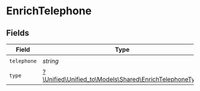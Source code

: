 # EnrichTelephone


## Fields

| Field                                                                                                | Type                                                                                                 | Required                                                                                             | Description                                                                                          |
| ---------------------------------------------------------------------------------------------------- | ---------------------------------------------------------------------------------------------------- | ---------------------------------------------------------------------------------------------------- | ---------------------------------------------------------------------------------------------------- |
| `telephone`                                                                                          | *string*                                                                                             | :heavy_check_mark:                                                                                   | N/A                                                                                                  |
| `type`                                                                                               | [?\Unified\Unified_to\Models\Shared\EnrichTelephoneType](../../models/shared/EnrichTelephoneType.md) | :heavy_minus_sign:                                                                                   | N/A                                                                                                  |